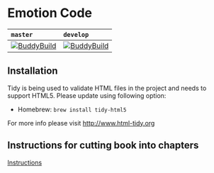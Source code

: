# Emotion Code

| `master` | `develop` |
| :------- | :-------- |
| [![BuddyBuild](https://dashboard.buddybuild.com/api/statusImage?appID=5795d914c3fa700100ebdb42&branch=master&build=latest)](https://dashboard.buddybuild.com/apps/5795d914c3fa700100ebdb42/build/latest) | [![BuddyBuild](https://dashboard.buddybuild.com/api/statusImage?appID=5795d914c3fa700100ebdb42&branch=develop&build=latest)](https://dashboard.buddybuild.com/apps/5795d914c3fa700100ebdb42/build/latest) |

## Installation
Tidy is being used to validate HTML files in the project and needs to support HTML5. Please update using following option:
* Homebrew: `brew install tidy-html5`

For more info please visit http://www.html-tidy.org

## Instructions for cutting book into chapters
[Instructions](Book.md)